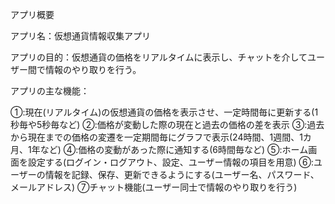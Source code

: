 アプリ概要

アプリ名：仮想通貨情報収集アプリ

アプリの目的：仮想通貨の価格をリアルタイムに表示し、チャットを介してユーザー間で情報のやり取りを行う。

アプリの主な機能：

①:現在(リアルタイム)の仮想通貨の価格を表示させ、一定時間毎に更新する(1秒毎や5秒毎など)
②:価格が変動した際の現在と過去の価格の差を表示
③:過去から現在までの価格の変遷を一定期間毎にグラフで表示(24時間、1週間、1カ月、1年など)
④:価格の変動があった際に通知する(6時間毎など)
⑤:ホーム画面を設定する(ログイン・ログアウト、設定、ユーザー情報の項目を用意)
⑥:ユーザーの情報を記録、保存、更新できるようにする(ユーザー名、パスワード、メールアドレス)
⑦チャット機能(ユーザー同士で情報のやり取りを行う)
